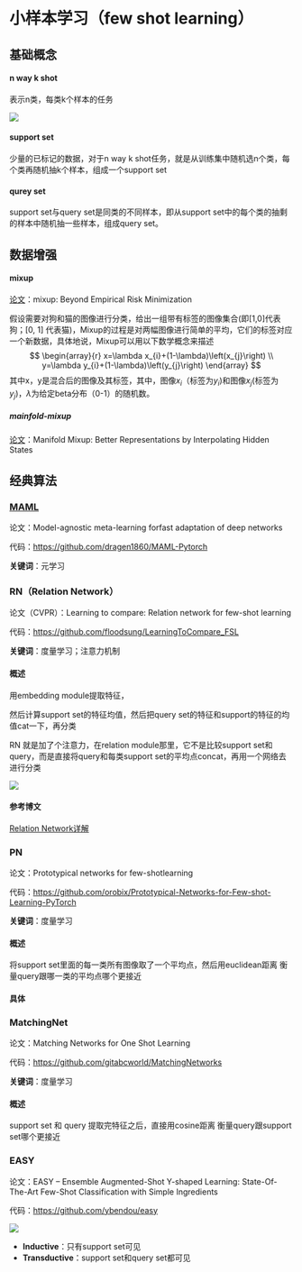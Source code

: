 # 小样本学习（few shot learning）

## 基础概念

#### n way k shot

表示n类，每类k个样本的任务

![](https://gitee.com/liu-huilin/markdownimg/raw/main/img2022/notes_few_shot_learning1.png)

#### support set

少量的已标记的数据，对于n way k shot任务，就是从训练集中随机选n个类，每个类再随机抽k个样本，组成一个support set

#### qurey set

support set与query set是同类的不同样本，即从support set中的每个类的抽剩的样本中随机抽一些样本，组成query set。



## 数据增强

#### mixup

[论文](https://arxiv.org/abs/1710.09412)：mixup: Beyond Empirical Risk Minimization

假设需要对狗和猫的图像进行分类，给出一组带有标签的图像集合(即[1,0]代表狗；[0, 1] 代表猫)，Mixup的过程是对两幅图像进行简单的平均，它们的标签对应一个新数据，具体地说，Mixup可以用以下数学概念来描述
$$
\begin{array}{r}
x=\lambda x_{i}+(1-\lambda)\left(x_{j}\right) \\
y=\lambda y_{i}+(1-\lambda)\left(y_{j}\right)
\end{array}
$$
其中x，y是混合后的图像及其标签，其中，图像$x_{i}$（标签为$y_i$)和图像$x_j$(标签为$y_j$)，$\lambda$为给定beta分布（0-1）的随机数。

##### mainfold-mixup

[论文](https://proceedings.mlr.press/v97/verma19a.html)：Manifold Mixup: Better Representations by Interpolating Hidden States



## 经典算法

### [MAML](meta_learning.md)

论文：Model-agnostic meta-learning forfast adaptation of deep networks

代码：https://github.com/dragen1860/MAML-Pytorch

**关键词**：元学习





### RN（Relation Network）

论文（CVPR）：Learning to compare: Relation network for few-shot learning

代码：https://github.com/floodsung/LearningToCompare_FSL

**关键词**：度量学习；注意力机制

#### 概述

用embedding module提取特征，

然后计算support set的特征均值，然后把query set的特征和support的特征的均值cat一下，再分类

RN 就是加了个注意力，在relation module那里，它不是比较support set和 query，而是直接将query和每类support set的平均点concat，再用一个网络去进行分类

![](https://gitee.com/liu-huilin/markdownimg/raw/main/img2022/notes_few_shot_learning_rn1.png)

#### 参考博文

[Relation Network详解](https://zhuanlan.zhihu.com/p/443661283)



### PN

论文：Prototypical networks for few-shotlearning

代码：https://github.com/orobix/Prototypical-Networks-for-Few-shot-Learning-PyTorch

**关键词**：度量学习

#### 概述

将support set里面的每一类所有图像取了一个平均点，然后用euclidean距离 衡量query跟哪一类的平均点哪个更接近

#### 具体



### MatchingNet

论文：Matching Networks for One Shot Learning

代码：https://github.com/gitabcworld/MatchingNetworks

**关键词**：度量学习

#### 概述

support set 和 query 提取完特征之后，直接用cosine距离 衡量query跟support set哪个更接近



### EASY

论文：EASY – Ensemble Augmented-Shot Y-shaped Learning: State-Of-The-Art Few-Shot Classification with Simple Ingredients

代码：https://github.com/ybendou/easy





![](https://gitee.com/liu-huilin/markdownimg/raw/main/img2022/notes_few_shot_learning_easy1.png)

- **Inductive**：只有support set可见
- **Transductive**：support set和query set都可见

